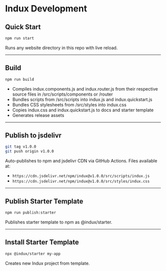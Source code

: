 # Indux Development


## Quick Start

```bash
npm run start
```
Runs any website directory in this repo with live reload.

---


## Build

```bash
npm run build
```
- Compiles indux.components.js and indux.router.js from their respective source files in /src/scripts/components or /router
- Bundles scripts from /src/scripts into indux.js and indux.quickstart.js
- Bundles CSS stylesheets from /src/styles into indux.css
- Copies indux.css and indux.quickstart.js to docs and starter template
- Generates release assets


---


## Publish to jsdelivr

```bash
git tag v1.0.0
git push origin v1.0.0
```
Auto-publishes to npm and jsdelivr CDN via GitHub Actions. Files available at:
- `https://cdn.jsdelivr.net/npm/indux@v1.0.0/src/scripts/indux.js`
- `https://cdn.jsdelivr.net/npm/indux@v1.0.0/src/styles/indux.css`


---


## Publish Starter Template

```bash
npm run publish:starter
```
Publishes starter template to npm as @indux/starter.


---


## Install Starter Template

```bash
npx @indux/starter my-app
```
Creates new Indux project from template.